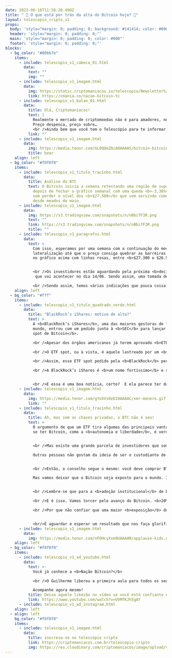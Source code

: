 ```yaml
---
date: 2023-06-16T11:58:20.498Z
title: " 🤔 O que está por trás da alta do Bitcoin hoje? 🤔"
layout: telescopio_cripto_v1
props:
  body: 'style="margin: 0; padding: 0; background: #141414; color: #000"'
  header: 'style="margin: 0; padding: 0;"'
  main: 'style="margin: 0; padding: 0; color: #000"'
  footer: 'style="margin: 0; padding: 0;"'
blocks:
  - bg_color: "#00bb7e"
    items:
      - include: telescopio_v1_cabeca_01.html
        data:
          text: ""
          img: ""
      - include: telescopio_v1_imagem.html
        data:
          img: https://static.criptomaniacos.io/telescopio/Newsletter%20-%20VAGAS%20ABERTAS.png
          link: https://cmania.co/nacao-bitcoin-tc
      - include: telescopio_v1_balao_01.html
        data:
          title: Olá, Criptomaníacos!
          text: |
            Realmente o mercado de criptomoedas não é para amadores, né?
            Preço despenca, preço sobre…
            <br />Ainda bem que você tem o Telescópio para te informar, né?
          link: ""
      - include: telescopio_v1_imagem.html
        data:
          img: https://media.tenor.com/GL0QQeZQiA8AAAAS/bitcoin-bitcoin-coaster.gif
          title: bear
    align: left
  - bg_color: "#f0f0f0"
    items:
      - include: telescopio_v1_titulo_tracinho.html
        data:
          title: Análise do BTC
          text: O Bitcoin inicia a semana retestando uma região de suporte importante,
            depois de fechar o gráfico semanal com uma queda <b>-3,38%</b>, mas
            sem perder o nível dos <b>$27.500</b> que vem servindo como apoio
            desde meados de maio.
      - include: telescopio_v1_imagem.html
        data:
          img: https://s3.tradingview.com/snapshots/n/nBbifF3R.png
          text: ""
          link: https://s3.tradingview.com/snapshots/n/nBbifF3R.png
          title: ""
      - include: telescopio_v1_paragrafos.html
        data:
          text: >
            Com isso, esperamos por uma semana com a continuação do movimento de
            lateralização até que o preço consiga quebrar as barreiras marcadas
            no gráfico acima com linhas rosas, entre <b>$27.300 e $26.500</b>.


            <br />Os investidores estão aguardando pela próxima <b>decisão de juros</b>
             que vai acontecer no dia 14/06. Sendo assim, uma tomada de decisão quanto a esse rompimento não deve acontecer antes disso. Além disso, nessa semana não serão divulgados dados econômicos que podem fazer preço nas criptos.

            <br />Sendo assim, temos várias indicações que pouca coisa pode mudar durante a semana e as probabilidades maiores são de <b>continuação da lateralização</b>.
    align: left
  - bg_color: "#fff"
    items:
      - include: telescopio_v1_titulo_quadrado_verde.html
        data:
          title: "BlackRock’s iShares: motivo de alta?"
          text: >
            A <b>BlackRock’s iShares</b>, uma das maiores gestoras de fundos do
            mundo, entrou com um pedido junto à <b>SEC</b> para lançar um <b>ETF
            spot de Bitcoin</b>. 

            <br />Apesar dos órgãos americanos já terem aprovado <b>ETFs de contratos futuros</b> de Bitcoin, várias tentativas de outras empresas de lançar um ETF de Bitcoin spot fracassaram.

            <br />O ETF spot, ou à vista, é aquele lastreado por um <b>bitcoin real</b>, já o ETF de contratos futuros são lastreados por <b>derivativos</b> (neste caso – contratos futuros de bitcoin).Os contratos futuros de Bitcoin são acordos para comprar ou vender uma quantidade de Bitcoin em uma data futura por um preço específico.

            <br />Assim, esse ETF spot pedido pela <b>BlackRock</b> permitiria aos investidores comprar e vender ativos que representam o <b>valor atual do Bitcoin</b>, sem ter que comprar a criptomoeda diretamente. Isso tornaria o investimento em Bitcoin mais acessível e fácil para muitos investidores.

            <br />A BlackRock’s iShares é <b>um nome fortíssimo</b> e sua entrada no mercado de criptomoedas pode ser vista como um sinal de que o mercado está <b>amadurecendo e se tornando mais aceito</b> pelos investidores tradicionais.


            <br />E essa é uma boa notícia, certo?  E ela parece ter dado uma aquecida no mercado cripto, que estava desanimado nos últimos dias…
      - include: telescopio_v1_imagem.html
        data:
          img: https://media.tenor.com/gYoXVs6eOI0AAAAC/xmr-monero.gif
          link: ""
      - include: telescopio_v1_titulo_tracinho.html
        data:
          title: Ah, mas sem as chaves privadas, o BTC não é seu!
          text: >
            O argumento de que um ETF tira algumas das principais vantagens de
            se ter Bitcoin, como a <b>autonomia e liberdade</b>, é verdadeiro.


            <br />Mas existe uma grande parcela de investidores que somente irão investir em <b>fundos regulados</b>.

            Outras pessoas não gostam da ideia de ser o custodiante de seus próprios ativos. Acredite, tem doido pra tudo nesse mundo… 😅


            <br />Então, o conselho segue o mesmo: você deve comprar BTC e mandar para a sua carteira… 

            Mas vamos deixar que o Bitcoin seja exposto para o mundo. Isso é bom. Muitas pessoas irão começar a entender mais e aprender a <b>filosofia do Bitcoin</b> após adquiri-lo de formas tradicionais.


            <br />Lembre-se que para a <b>adoção institucional</b> de Bitcoin, os meios regulados podem ser uma das poucas soluções. Fica difícil confiar que num CEO que possui uma wallet <b>na sua gaveta</b> com todos os BTCs de uma empresa, né?

            <br />E é isso. Vamos torcer pelo avanço do Bitcoin. <b>20%</b> dos americanos já estão expostos às criptomoedas. Quem sabe a aprovação deste ETF não seja um <b>impulsionador</b> de novos Bitcoiners?

            <br />Por que não confiar que uma maior <b>exposição</b> do Bitcoin vai ajudar a espalhar a sua real filosofia para o resto dos EUA?


            <br/>É aguardar e esperar um resultado que nos faça glorificar de pé!
      - include: telescopio_v1_imagem.html
        data:
          img: https://media.tenor.com/nFOHcyXxm9UAAAAM/applause-kids.gif
    align: left
  - bg_color: "#f0f0f0"
    items:
      - include: telescopio_v1_ad_youtube.html
        data:
          text: >-
            Você já conhece a <b>Nação Bitcoin?</b>

            <br />O Guilherme liberou a primeira aula para todos os seus seguidores! 

            Acompanhe agora mesmo!
          title: Deixa aquele likezão no vídeo se você está confiante no BTC!
          link: https://www.youtube.com/watch?v=UVMfKJh5gAY
      - include: telescopio_v1_ad_instagram.html
    align: left
  - align: left
    bg_color: "#f0f0f0"
    items:
      - include: telescopio_v1_imagem.html
        data:
          title: inscreva-se no telescópio cripto
          link: https://criptomaniacos.com.br/telescopio-cripto
          img: https://res.cloudinary.com/criptomaniacos/image/upload/v1662133224/telescopio/inscreva-se-telescopio.png
---
```

